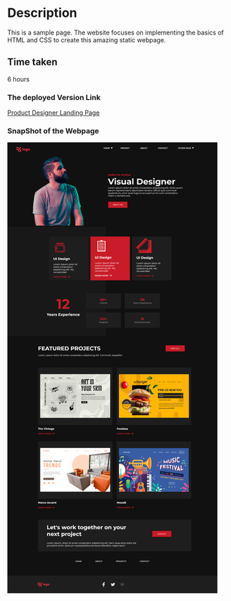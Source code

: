 # Description
This is a sample page. The website focuses on implementing the basics of HTML and CSS to create this amazing static webpage.

## Time taken

6 hours 

### The deployed Version Link

[Product Designer Landing Page]()

### SnapShot of the Webpage

![Dance Page](./15.png)